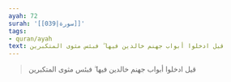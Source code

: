 ```yaml
---
ayah: 72
surah: '[[039|سورة]]'
tags:
- quran/ayah
text: قيل ادخلوا أبواب جهنم خالدين فيها ۖ فبئس مثوى المتكبرين
---
```

> قيل ادخلوا أبواب جهنم خالدين فيها ۖ فبئس مثوى المتكبرين
